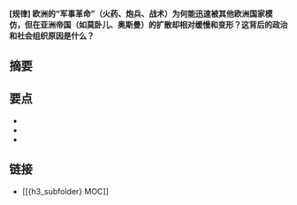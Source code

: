 #### [规律] 欧洲的“军事革命”（火药、炮兵、战术）为何能迅速被其他欧洲国家模仿，但在亚洲帝国（如莫卧儿、奥斯曼）的扩散却相对缓慢和变形？这背后的政治和社会组织原因是什么？


## 摘要


## 要点

- 
- 
- 

## 链接

- [[{h3_subfolder} MOC]]

